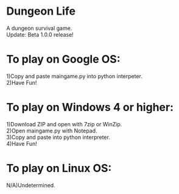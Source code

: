 # Dungeon Life
A dungeon survival game.  
Update:  Beta 1.0.0 release!
# To play on Google OS:
1)Copy and paste maingame.py into python interpeter.  
2)Have Fun!
# To play on Windows 4 or higher:
1)Download ZIP and open with 7zip or WinZip.  
2)Open maingame.py with Notepad.  
3)Copy and paste into python interpreter.  
4)Have Fun! 
# To play on Linux OS:
N/A)Undetermined.
